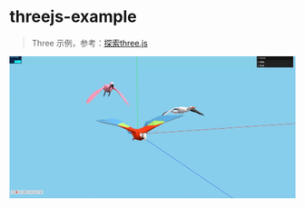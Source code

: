 # threejs-example

> Three 示例，参考：[探索three.js](https://discoverthreejs.com/zh/)

![Three.js](./src/assets/img/birds.gif)

